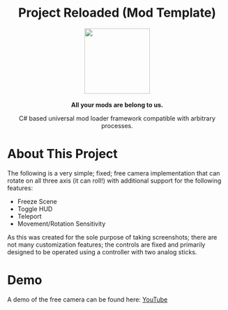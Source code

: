 
<div align="center">
	<h1>Project Reloaded (Mod Template)</h1>
	<img src="https://i.imgur.com/BjPn7rU.png" width="150" align="center" />
	<br/> <br/>
	<strong>All your mods are belong to us.</strong>
	<p>C# based universal mod loader framework compatible with arbitrary processes.</p>
</div>


# About This Project

The following is a very simple; fixed; free camera implementation that can rotate on all three axis (it can roll!) with additional support for the following features:

- Freeze Scene
- Toggle HUD
- Teleport
- Movement/Rotation Sensitivity

As this was created for the sole purpose of taking screenshots; there are not many customization features; the controls are fixed and primarily designed to be operated using a controller with two analog sticks.

# Demo
A demo of the free camera can be found here: [YouTube](https://www.youtube.com/watch?v=UfxBN2ElmIM)
